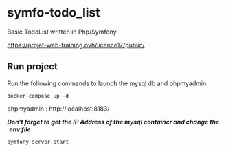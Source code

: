 # symfo-todo_list
Basic TodoList written in Php/Symfony.

https://projet-web-training.ovh/licence17/public/

## Run project

Run the following commands to launch the mysql db and phpmyadmin:
```
docker-compose up -d
```

phpmyadmin : http://localhost:8183/

***Don't forget to get the IP Address of the mysql container and change the .env file***

```
symfony server:start
```